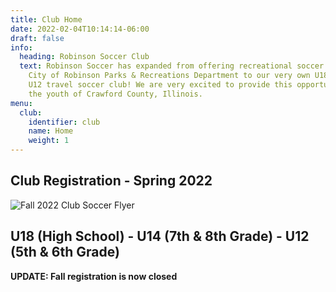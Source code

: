 ```yaml
---
title: Club Home
date: 2022-02-04T10:14:14-06:00
draft: false
info:
  heading: Robinson Soccer Club
  text: Robinson Soccer has expanded from offering recreational soccer through the
    City of Robinson Parks & Recreations Department to our very own U18, U14 and
    U12 travel soccer club! We are very excited to provide this opportunity to
    the youth of Crawford County, Illinois.
menu:
  club:
    identifier: club
    name: Home
    weight: 1
---
```

## Club Registration - Spring 2022

![Fall 2022 Club Soccer Flyer](https://res.cloudinary.com/robinson-soccer/image/upload/v1654789264/Club/Homepage/Club-Registration_grsusg.jpg "Fall 2022 Club Soccer")

## U18 (High School) - U14 (7th & 8th Grade) - U12 (5th & 6th Grade)

**UPDATE: Fall registration is now closed**